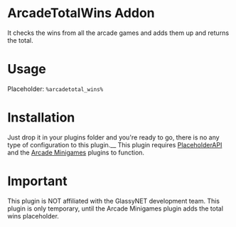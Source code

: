 # ArcadeTotalWins Addon
It checks the wins from all the arcade games and adds them up and returns the total.

# Usage
Placeholder: `%arcadetotal_wins%`

# Installation
Just drop it in your plugins folder and you're ready to go, there is no any type of configuration to this plugin.__
This plugin requires [PlaceholderAPI](https://www.spigotmc.org/resources/placeholderapi.6245/) and the [Arcade Minigames](https://www.spigotmc.org/resources/arcade-minigames.49093/) plugins to function.

# Important
This plugin is NOT affiliated with the GlassyNET development team.
This plugin is only temporary, until the Arcade Minigames plugin adds the total wins placeholder.
